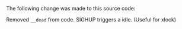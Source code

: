 The following change was made to this source code:

Removed `__dead` from code.
SIGHUP triggers a idle. (Useful for xlock)
